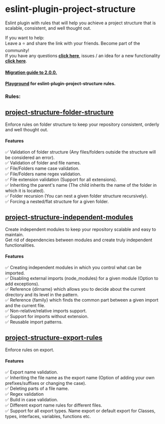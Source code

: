 # eslint-plugin-project-structure

Eslint plugin with rules that will help you achieve a project structure that is scalable, consistent, and well thought out.

If you want to help:<br>
Leave a ⭐ and share the link with your friends. Become part of the community!<br>
If you have any questions **[click here](https://github.com/Igorkowalski94/eslint-plugin-project-structure/discussions)**, issues / an idea for a new functionality **[click here](https://github.com/Igorkowalski94/eslint-plugin-project-structure/issues/new/choose)**.

#### [**Migration guide to 2.0.0.**](https://github.com/Igorkowalski94/eslint-plugin-project-structure/blob/main/documentation/migration-to-2.0.0.md)

#### [**Playground**](https://github.com/Igorkowalski94/eslint-plugin-project-structure-playground) for eslint-plugin-project-structure rules.

### Rules:

## **[project-structure-folder-structure](https://github.com/Igorkowalski94/eslint-plugin-project-structure/blob/main/documentation/project-structure-folder-structure.md)**

Enforce rules on folder structure to keep your repository consistent, orderly and well thought out.

#### Features

✅ Validation of folder structure (Any files/folders outside the structure will be considered an error).<br>
✅ Validation of folder and file names.<br>
✅ File/Folders name case validation.<br>
✅ File/Folders name regex validation.<br>
✅ File extension validation (Support for all extensions).<br>
✅ Inheriting the parent's name (The child inherits the name of the folder in which it is located).<br>
✅ Folder recursion (You can nest a given folder structure recursively).<br>
✅ Forcing a nested/flat structure for a given folder.

## **[project-structure-independent-modules](https://github.com/Igorkowalski94/eslint-plugin-project-structure/blob/main/documentation/project-structure-independent-modules.md)**

Create independent modules to keep your repository scalable and easy to maintain.<br>
Get rid of dependencies between modules and create truly independent functionalities.

#### Features

✅ Creating independent modules in which you control what can be imported.<br>
✅ Disabling external imports (node_modules) for a given module (Option to add exceptions). <br>
✅ Reference {dirname} which allows you to decide about the current directory and its level in the pattern.<br>
✅ Reference {family} which finds the common part between a given import and the current file.<br>
✅ Non-relative/relative imports support. <br>
✅ Support for imports without extension. <br>
✅ Reusable import patterns. <br>

## **[project-structure-export-rules](https://github.com/Igorkowalski94/eslint-plugin-project-structure/blob/main/documentation/project-structure-export-rules.md)**

Enforce rules on export.

#### Features

✅ Export name validation. <br>
✅ Inheriting the file name as the export name (Option of adding your own prefixes/suffixes or changing the case).<br>
✅ Deleting parts of a file name. <br>
✅ Regex validation<br>
✅ Build in case validation.<br>
✅ Different export name rules for different files.<br>
✅ Support for all export types. Name export or default export for Classes, types, interfaces, variables, functions etc.<br>
